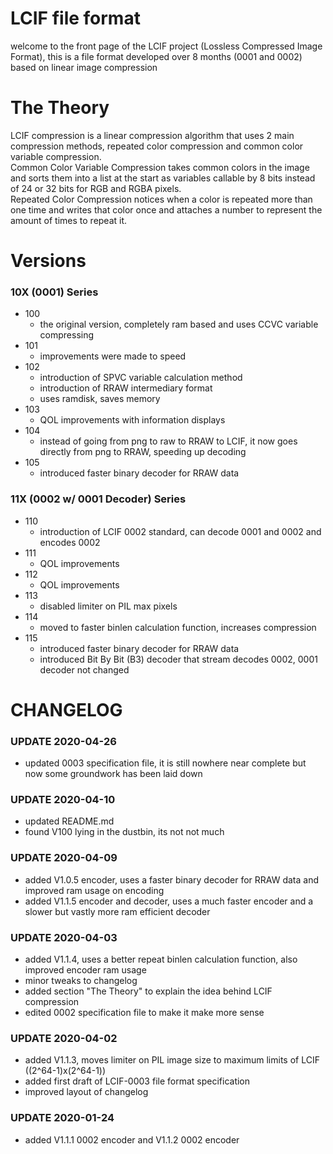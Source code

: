# LCIF file format

welcome to the front page of the LCIF project (Lossless Compressed Image Format), this is a file format developed over 8 months (0001 and 0002) based on linear image compression

# The Theory

LCIF compression is a linear compression algorithm that uses 2 main compression methods, repeated color compression and common color variable compression.  
Common Color Variable Compression takes common colors in the image and sorts them into a list at the start as variables callable by 8 bits instead of 24 or 32 bits for RGB and RGBA pixels.  
Repeated Color Compression notices when a color is repeated more than one time and writes that color once and attaches a number to represent the amount of times to repeat it.  

# Versions

### 10X (0001) Series
- 100
  - the original version, completely ram based and uses CCVC variable compressing
- 101
  - improvements were made to speed
- 102
  - introduction of SPVC variable calculation method
  - introduction of RRAW intermediary format
  - uses ramdisk, saves memory
- 103
  - QOL improvements with information displays
- 104
  - instead of going from png to raw to RRAW to LCIF, it now goes directly from png to RRAW, speeding up decoding
- 105
  - introduced faster binary decoder for RRAW data
### 11X (0002 w/ 0001 Decoder) Series
- 110
  - introduction of LCIF 0002 standard, can decode 0001 and 0002 and encodes 0002
- 111
  - QOL improvements
- 112
  - QOL improvements
- 113
  - disabled limiter on PIL max pixels
- 114
  - moved to faster binlen calculation function, increases compression
- 115
  - introduced faster binary decoder for RRAW data
  - introduced Bit By Bit (B3) decoder that stream decodes 0002, 0001 decoder not changed

# CHANGELOG

### UPDATE 2020-04-26
- updated 0003 specification file, it is still nowhere near complete but now some groundwork has been laid down

### UPDATE 2020-04-10
- updated README.md
- found V100 lying in the dustbin, its not not much

### UPDATE 2020-04-09
- added V1.0.5 encoder, uses a faster binary decoder for RRAW data and improved ram usage on encoding
- added V1.1.5 encoder and decoder, uses a much faster encoder and a slower but vastly more ram efficient decoder

### UPDATE 2020-04-03
- added V1.1.4, uses a better repeat binlen calculation function, also improved encoder ram usage
- minor tweaks to changelog
- added section "The Theory" to explain the idea behind LCIF compression
- edited 0002 specification file to make it make more sense

### UPDATE 2020-04-02
- added V1.1.3, moves limiter on PIL image size to maximum limits of LCIF ((2^64-1)x(2^64-1))
- added first draft of LCIF-0003 file format specification
- improved layout of changelog

### UPDATE 2020-01-24
- added V1.1.1 0002 encoder and V1.1.2 0002 encoder

